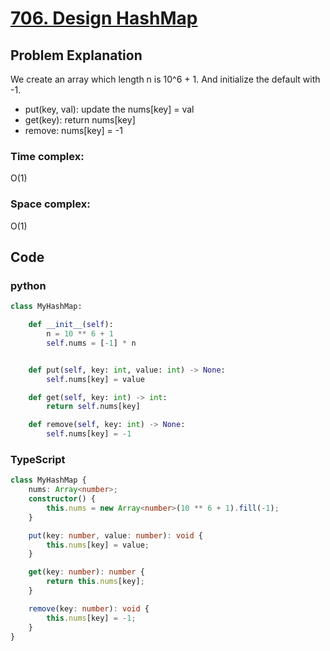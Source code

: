 # [706. Design HashMap](https://leetcode.cn/problems/design-hashmap/description/?envType=daily-question&envId=2024-04-15)



## Problem Explanation
We create an array which length n is 10^6 + 1.
And initialize the default with -1.  
+ put(key, val): update the nums[key] = val
+ get(key): return nums[key]
+ remove: nums[key] = -1


### Time complex:
O(1)

### Space complex:
O(1)

## Code

### python
```python
class MyHashMap:

    def __init__(self):
        n = 10 ** 6 + 1
        self.nums = [-1] * n


    def put(self, key: int, value: int) -> None:
        self.nums[key] = value

    def get(self, key: int) -> int:
        return self.nums[key]

    def remove(self, key: int) -> None:
        self.nums[key] = -1

```

### TypeScript
```TypeScript
class MyHashMap {
    nums: Array<number>;
    constructor() {
        this.nums = new Array<number>(10 ** 6 + 1).fill(-1);
    }

    put(key: number, value: number): void {
        this.nums[key] = value;
    }

    get(key: number): number {
        return this.nums[key];
    }

    remove(key: number): void {
        this.nums[key] = -1;
    }
}


```